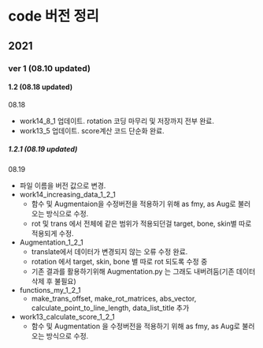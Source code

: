 # code 버전 정리
## 2021
### ver 1 (08.10 updated) 
#### 1.2 (08.18 updated)
08.18
- work14_8_1 업데이트. rotation 코딩 마무리 및 저장까지 전부 완료.
- work13_5 업데이트. score계산 코드 단순화 완료.
##### 1.2.1 (08.19 updated)
08.19
- 파일 이름을 버전 값으로 변경.
- work14_increasing_data_1_2_1
  - 함수 및 Augmentaion을 수정버전을 적용하기 위해 as fmy, as Aug로 불러오는 방식으로 수정.
  - rot 및 trans 에서 전체에 같은 범위가 적용되던걸 target, bone, skin별 따로 적용되게 수정.
- Augmentation_1_2_1
  - translate에서 데이터가 변경되지 않는 오류 수정 완료.
  - rotation 에서 target, skin, bone 별 따로 rot 되도록 수정 중
  - 기존 결과를 활용하기위해 Augmentation.py 는 그래도 내버려둠(기존 데이터 삭제 후 불필요)
- functions_my_1_2_1
  - make_trans_offset, make_rot_matrices, abs_vector, calculate_point_to_line_length, data_list_title 추가
- work13_calculate_score_1_2_1
  - 함수 및 Augmentation 을 수정버전을 적용하기 위해 as fmy, as Aug로 불러오는 방식으로 수정.